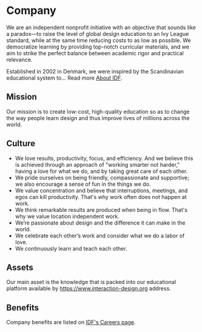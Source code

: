 Company
=========

We are an independent nonprofit initiative with an objective that sounds like a paradox—to raise the level of global
design education to an Ivy League standard, while at the same time reducing costs to as low as possible.
We democratize learning by providing top-notch curricular materials, and we aim to strike the perfect balance between
academic rigor and practical relevance.

Established in 2002 in Denmark, we were inspired by the Scandinavian educational system to... Read more [About IDF](https://www.interaction-design.org/about).


## Mission
Our mission is to create low-cost, high-quality education so as to change the way people learn design and thus improve lives of millions across the world.


## Culture
 - We love results, productivity, focus, and efficiency. And we believe this is achieved through an approach of "working smarter not harder," having a love for what we do, and by taking great care of each other.
 - We pride ourselves on being friendly, compassionate and supportive; we also encourage a sense of fun in the things we do.
 - We value concentration and believe that interruptions, meetings, and egos can kill productivity. That's why work often does not happen at work.
 - We think remarkable results are produced when being in flow. That's why we value location independent work.
 - We’re passionate about design and the difference it can make in the world.
 - We celebrate each other’s work and consider what we do a labor of love.
 - We continuously learn and teach each other.


## Assets
Our main asset is the knowledge that is packed into our educational platform available by https://www.interaction-design.org address.

## Benefits

Company benefits are listed on [IDF's Careers page](https://www.interaction-design.org/about/careers).